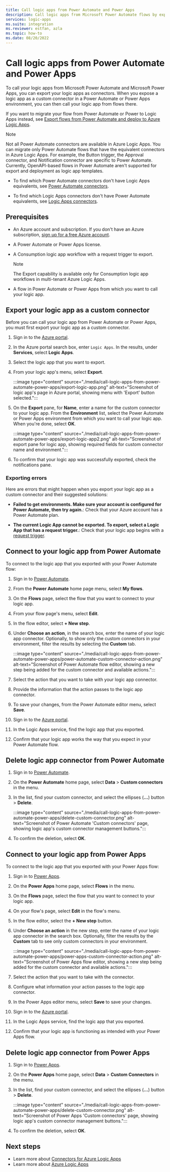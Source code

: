 ```yaml
---
title: Call logic apps from Power Automate and Power Apps
description: Call logic apps from Microsoft Power Automate flows by exporting logic apps as connectors.
services: logic-apps
ms.suite: integration
ms.reviewer: estfan, azla
ms.topic: how-to
ms.date: 08/20/2022
---
```


# Call logic apps from Power Automate and Power Apps

To call your logic apps from Microsoft Power Automate and Microsoft Power Apps, you can export your logic apps as connectors. When you expose a logic app as a custom connector in a Power Automate or Power Apps environment, you can then call your logic app from flows there.

If you want to migrate your flow from Power Automate or Power to Logic Apps instead, see [Export flows from Power Automate and deploy to Azure Logic Apps](export-from-microsoft-flow-logic-app-template.md).

> [!NOTE]
> Not all Power Automate connectors are available in Azure Logic Apps. You can migrate only Power Automate flows 
> that have the equivalent connectors in Azure Logic Apps. For example, the Button trigger, the Approval connector, 
> and Notification connector are specific to Power Automate. Currently, OpenAPI-based flows in Power Automate aren't 
> supported for export and deployment as logic app templates.
>
> * To find which Power Automate connectors don't have Logic Apps equivalents, see 
> [Power Automate connectors](/connectors/connector-reference/connector-reference-powerautomate-connectors).
>
> * To find which Logic Apps connectors don't have Power Automate equivalents, see 
> [Logic Apps connectors](/connectors/connector-reference/connector-reference-logicapps-connectors).

## Prerequisites

* An Azure account and subscription. If you don't have an Azure subscription, [sign up for a free Azure account](https://azure.microsoft.com/free/?WT.mc_id=A261C142F).

* A Power Automate or Power Apps license.

* A Consumption logic app workflow with a request trigger to export.

  > [!NOTE]
  >
  > The Export capability is available only for Consumption logic app workflows in multi-tenant Azure Logic Apps.

* A flow in Power Automate or Power Apps from which you want to call your logic app.

## Export your logic app as a custom connector

Before you can call your logic app from Power Automate or Power Apps, you must first export your logic app as a custom connector.

1. Sign in to the [Azure portal](https://portal.azure.com).

1. In the Azure portal search box, enter `Logic Apps`. In the results, under **Services**, select **Logic Apps**.

1. Select the logic app that you want to export.

1. From your logic app's menu, select **Export**.

    :::image type="content" source="./media/call-logic-apps-from-power-automate-power-apps/export-logic-app.png" alt-text="Screenshot of logic app's page in Azure portal, showing menu with 'Export' button selected.":::

1. On the **Export** pane, for **Name**, enter a name for the custom connector to your logic app. From the **Environment** list, select the Power Automate or Power Apps environment from which you want to call your logic app. When you're done, select **OK**.

    :::image type="content" source="./media/call-logic-apps-from-power-automate-power-apps/export-logic-app2.png" alt-text="Screenshot of export pane for logic app, showing required fields for custom connector name and environment.":::

1. To confirm that your logic app was successfully exported, check the notifications pane.

### Exporting errors

Here are errors that might happen when you export your logic app as a custom connector and their suggested solutions:

* **Failed to get environments. Make sure your account is configured for Power Automate, then try again.**: Check that your Azure account has a Power Automate plan.

* **The current Logic App cannot be exported. To export, select a Logic App that has a request trigger.**: Check that your logic app begins with a [request trigger](./logic-apps-workflow-actions-triggers.md#request-trigger).

## Connect to your logic app from Power Automate

To connect to the logic app that you exported with your Power Automate flow:

1. Sign in to [Power Automate](https://flow.microsoft.com).

1. From the **Power Automate** home page menu, select **My flows**.

1. On the **Flows** page, select the flow that you want to connect to your logic app.

1. From your flow page's menu, select **Edit**.

1. In the flow editor, select **&#43; New step**.

1. Under **Choose an action**, in the search box, enter the name of your logic app connector. Optionally, to show only the custom connectors in your environment, filter the results by selecting the **Custom** tab.

    :::image type="content" source="./media/call-logic-apps-from-power-automate-power-apps/power-automate-custom-connector-action.png" alt-text="Screenshot of Power Automate flow editor, showing a new step being added for the custom connector and available actions.":::

1. Select the action that you want to take with your logic app connector. 

1. Provide the information that the action passes to the logic app connector.

1. To save your changes, from the Power Automate editor menu, select **Save**.

1. Sign in to the [Azure portal](https://portal.azure.com).

1. In the Logic Apps service, find the logic app that you exported.

1. Confirm that your logic app works the way that you expect in your Power Automate flow.

## Delete logic app connector from Power Automate

1. Sign in to [Power Automate](https://flow.microsoft.com).

1. On the **Power Automate** home page, select **Data** &gt; **Custom connectors** in the menu.

1. In the list, find your custom connector, and select the ellipses (**...**) button &gt; **Delete**.

    :::image type="content" source="./media/call-logic-apps-from-power-automate-power-apps/delete-custom-connector.png" alt-text="Screenshot of Power Automate 'Custom connectors' page, showing logic app's custom connector management buttons.":::

1. To confirm the deletion, select **OK**.

## Connect to your logic app from Power Apps

To connect to the logic app that you exported with your Power Apps flow:

1. Sign in to [Power Apps](https://powerapps.microsoft.com/).

1. On the **Power Apps** home page, select **Flows** in the menu.

1. On the **Flows** page, select the flow that you want to connect to your logic app.

1. On your flow's page, select **Edit** in the flow's menu.

1. In the flow editor, select the **&#43; New step** button.

1. Under **Choose an action** in the new step, enter the name of your logic app connector in the search box. Optionally, filter the results by the **Custom** tab to see only custom connectors in your environment.

    :::image type="content" source="./media/call-logic-apps-from-power-automate-power-apps/power-apps-custom-connector-action.png" alt-text="Screenshot of Power Apps flow editor, showing a new step being added for the custom connector and available actions.":::

1. Select the action that you want to take with the connector. 

1. Configure what information your action passes to the logic app connector.

1. In the Power Apps editor menu, select **Save** to save your changes. 

1. Sign in to the [Azure portal](https://portal.azure.com).

1. In the Logic Apps service, find the logic app that you exported.

1. Confirm that your logic app is functioning as intended with your Power Apps flow.

## Delete logic app connector from Power Apps

1. Sign in to [Power Apps](https://powerapps.microsoft.com).

1. On the **Power Apps** home page, select **Data** &gt; **Custom Connectors** in the menu.

1. In the list, find your custom connector, and select the ellipses (**...**) button &gt; **Delete**.

    :::image type="content" source="./media/call-logic-apps-from-power-automate-power-apps/delete-custom-connector.png" alt-text="Screenshot of Power Apps 'Custom connectors' page, showing logic app's custom connector management buttons.":::

1. To confirm the deletion, select **OK**.

## Next steps

* Learn more about [Connectors for Azure Logic Apps](../connectors/apis-list.md)
* Learn more about [Azure Logic Apps](../logic-apps/logic-apps-overview.md)
